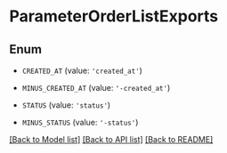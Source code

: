 # ParameterOrderListExports


## Enum

* `CREATED_AT` (value: `'created_at'`)

* `MINUS_CREATED_AT` (value: `'-created_at'`)

* `STATUS` (value: `'status'`)

* `MINUS_STATUS` (value: `'-status'`)

[[Back to Model list]](../README.md#documentation-for-models) [[Back to API list]](../README.md#documentation-for-api-endpoints) [[Back to README]](../README.md)


